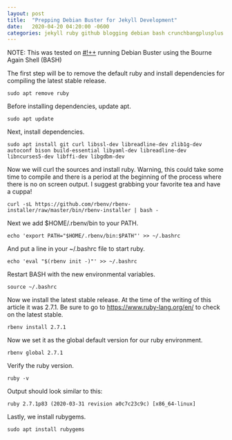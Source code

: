 ```yaml
---
layout: post
title:  "Prepping Debian Buster for Jekyll Development"
date:   2020-04-20 04:20:00 -0600
categories: jekyll ruby github blogging debian bash crunchbangplusplus
---
```


NOTE: This was tested on [#!++](https://crunchbangplusplus.org/) running Debian Buster using the Bourne Again Shell (BASH)

The first step will be to remove the default ruby and install dependencies for compiling the latest stable release.

```terminal
sudo apt remove ruby
```

Before installing dependencies, update apt.

```terminal
sudo apt update
```

Next, install dependencies.

```terminal
sudo apt install git curl libssl-dev libreadline-dev zlib1g-dev autoconf bison build-essential libyaml-dev libreadline-dev libncurses5-dev libffi-dev libgdbm-dev
```

Now we will curl the sources and install ruby. Warning, this could take some time to compile and there is a period at the beginning of the process where there is no on screen output. I suggest grabbing your favorite tea and have a cuppa!

```terminal
curl -sL https://github.com/rbenv/rbenv-installer/raw/master/bin/rbenv-installer | bash -
```

Next we add $HOME/.rbenv/bin to your PATH.

```terminal
echo 'export PATH="$HOME/.rbenv/bin:$PATH"' >> ~/.bashrc
```

And put a line in your ~/.bashrc file to start ruby.

```terminal
echo 'eval "$(rbenv init -)"' >> ~/.bashrc
```

Restart BASH with the new environmental variables.

```terminal
source ~/.bashrc
```

Now we install the latest stable release.  At the time of the writing of this article it was 2.7.1.  Be sure to go to https://www.ruby-lang.org/en/ to check on the latest stable.

```terminal
rbenv install 2.7.1
```

Now we set it as the global default version for our ruby environment.

```terminal
rbenv global 2.7.1
```

Verify the ruby version.

```terminal
ruby -v
```

Output should look similar to this:

```terminal
ruby 2.7.1p83 (2020-03-31 revision a0c7c23c9c) [x86_64-linux]
```

Lastly, we install rubygems.

```terminal
sudo apt install rubygems
```
